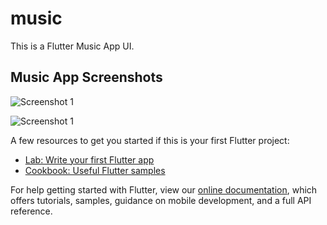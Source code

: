 # music

This is a Flutter Music App UI.

## Music App Screenshots

![Screenshot 1](https://github.com/shubhamsharma199782/fluttermusicapp/blob/master/Screenshot1.png)

![Screenshot 1](https://github.com/shubhamsharma199782/fluttermusicapp/blob/master/Screenshot2.png)



A few resources to get you started if this is your first Flutter project:

- [Lab: Write your first Flutter app](https://flutter.dev/docs/get-started/codelab)
- [Cookbook: Useful Flutter samples](https://flutter.dev/docs/cookbook)

For help getting started with Flutter, view our 
[online documentation](https://flutter.dev/docs), which offers tutorials, 
samples, guidance on mobile development, and a full API reference.
